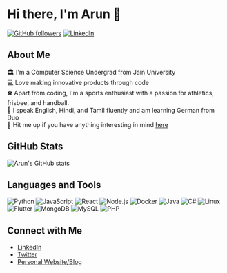 # Hi there, I'm Arun 👋

[![GitHub followers](https://img.shields.io/github/followers/athlative-arun?label=Follow&style=social)](https://github.com/athlative-arun)
[![LinkedIn](https://img.shields.io/badge/-LinkedIn-blue?style=flat&logo=linkedin&logoColor=white)](https://www.linkedin.com/in/arunachalam-b-15a8a0269/)

## About Me

🏛️ I'm a Computer Science Undergrad from Jain University  
💻 Love making innovative products through code  
⚽ Apart from coding, I'm a sports enthusiast with a passion for athletics, frisbee, and handball.  
📜 I speak English, Hindi, and Tamil fluently and am learning German from Duo  
💬 Hit me up if you have anything interesting in mind [here](mailto:born2runarun@gmail.com)

## GitHub Stats

![Arun's GitHub stats](https://github-readme-stats.vercel.app/api?username=athlative-arun&show_icons=true&theme=radical)

## Languages and Tools

![Python](https://img.shields.io/badge/-Python-3776AB?style=flat&logo=python&logoColor=white)
![JavaScript](https://img.shields.io/badge/-JavaScript-F7DF1E?style=flat&logo=javascript&logoColor=black)
![React](https://img.shields.io/badge/-React-61DAFB?style=flat&logo=react&logoColor=black)
![Node.js](https://img.shields.io/badge/-Node.js-339933?style=flat&logo=node.js&logoColor=white)
![Docker](https://img.shields.io/badge/-Docker-2496ED?style=flat&logo=docker&logoColor=white)
![Java](https://img.shields.io/badge/-Java-007396?style=flat&logo=java&logoColor=white)
![C#](https://img.shields.io/badge/-C%23-239120?style=flat&logo=c-sharp&logoColor=white)
![Linux](https://img.shields.io/badge/-Linux-FCC624?style=flat&logo=linux&logoColor=black)
![Flutter](https://img.shields.io/badge/-Flutter-02569B?style=flat&logo=flutter&logoColor=white)
![MongoDB](https://img.shields.io/badge/-MongoDB-47A248?style=flat&logo=mongodb&logoColor=white)
![MySQL](https://img.shields.io/badge/-MySQL-4479A1?style=flat&logo=mysql&logoColor=white)
![PHP](https://img.shields.io/badge/-PHP-777BB4?style=flat&logo=php&logoColor=white)

## Connect with Me

- [LinkedIn](https://www.linkedin.com/in/arunachalam-b-15a8a0269/)
- [Twitter](https://twitter.com/your-twitter-handle)
- [Personal Website/Blog](https://your-website.com)

<!-- Add more sections as needed -->
